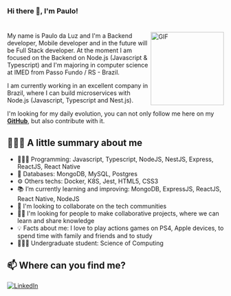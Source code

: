 ### Hi there 👋, I'm Paulo!

#

<img align="right" alt="GIF" height="170px" src="https://static.imasters.com.br/wp-content/uploads/2015/11/4_Progresso4.gif" />

My name is Paulo da Luz and I'm a Backend developer, Mobile developer and in the future will be Full Stack developer. At the moment I am focused on the Backend on Node.js (Javascript & Typescript) and I'm majoring in computer science at IMED from Passo Fundo / RS - Brazil.

I am currently working in an excellent company in Brazil, where I can build microservices with Node.js (Javascript, Typescript and Nest.js).

I'm looking for my daily evolution, you can not only follow me here on my **[GitHub](https://github.com/paulodaluz)**, but also contribute with it.

## 💁🏻‍♂️ A little summary about me
- 👨🏻‍💻 Programming: Javascript, Typescript, NodeJS, NestJS, Express, ReactJS, React Native
- 💾 Databases: MongoDB, MySQL, Postgres
- ⚙️ Others techs: Docker, K8S, Jest, HTML5, CSS3
- 📚 I’m currently learning and improving: MongoDB, ExpressJS, ReactJS, React Native, NodeJS
- 👥 I'm looking to collaborate on the tech communities
- 👊🏻 I'm looking for people to make collaborative projects, where we can learn and share knowledge
- 💡 Facts about me: I love to play actions games on PS4, Apple devices, to spend time with family and friends and to study
- 👨🏻‍🎓 Undergraduate student: Science of Computing

## 📫 Where can you find me?
[![LinkedIn](https://img.shields.io/badge/-LINKEDIN-blue?style=for-the-badge&logo=linkedin)](https://www.linkedin.com/in/paulo-ricardo-da-luz-j%C3%BAnior-5a3953164/)
